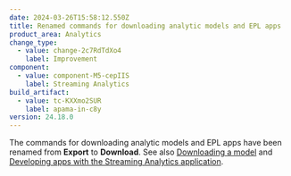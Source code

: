 ```yaml
---
date: 2024-03-26T15:58:12.550Z
title: Renamed commands for downloading analytic models and EPL apps
product_area: Analytics
change_type:
  - value: change-2c7RdTdXo4
    label: Improvement
component:
  - value: component-M5-cepIIS
    label: Streaming Analytics
build_artifact:
  - value: tc-KXXmo2SUR
    label: apama-in-c8y
version: 24.18.0
---
```

The commands for downloading analytic models and EPL apps have been renamed from **Export** to **Download**. See also [Downloading a model](https://cumulocity.com/docs/streaming-analytics/analytics-builder/#downloading-a-model) and [Developing apps with the Streaming Analytics application](https://cumulocity.com/docs/streaming-analytics/epl-apps/#dev-apps-with-sa).
